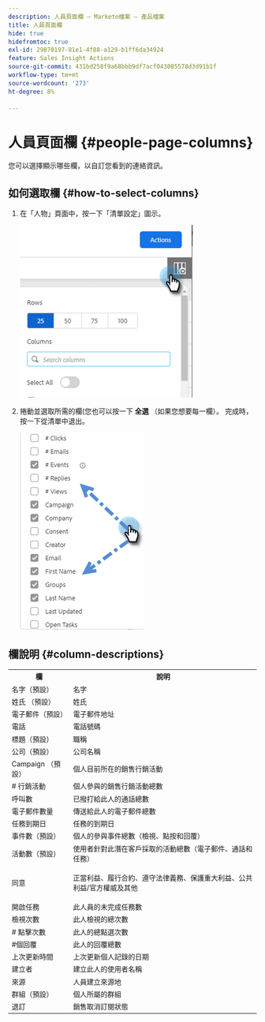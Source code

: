 ```yaml
---
description: 人員頁面欄 — Marketo檔案 — 產品檔案
title: 人員頁面欄
hide: true
hidefromtoc: true
exl-id: 29870197-81e1-4f88-a129-b1ff6da34924
feature: Sales Insight Actions
source-git-commit: 431bd258f9a68bbb9df7acf043085578d3d91b1f
workflow-type: tm+mt
source-wordcount: '273'
ht-degree: 8%

---
```


# 人員頁面欄 {#people-page-columns}

您可以選擇顯示哪些欄，以自訂您看到的連絡資訊。

## 如何選取欄 {#how-to-select-columns}

1. 在「人物」頁面中，按一下「清單設定」圖示。

   ![](assets/people-page-columns-1.png)

1. 捲動並選取所需的欄(您也可以按一下 **全選** （如果您想要每一欄）。 完成時，按一下從清單中退出。

   ![](assets/people-page-columns-2.png)

## 欄說明 {#column-descriptions}

<table> 
 <colgroup> 
  <col> 
  <col> 
 </colgroup> 
 <tbody> 
  <tr> 
   <th>欄</th> 
   <th>說明</th> 
  </tr> 
  <tr> 
   <td>名字（預設）</td> 
   <td>名字</td> 
  </tr> 
  <tr> 
   <td>姓氏 （預設）</td> 
   <td>姓氏</td> 
  </tr> 
  <tr> 
   <td colspan="1">電子郵件（預設）</td> 
   <td colspan="1">電子郵件地址</td> 
  </tr> 
  <tr> 
   <td colspan="1">電話</td> 
   <td colspan="1">電話號碼</td> 
  </tr> 
  <tr> 
   <td colspan="1">標題（預設）</td> 
   <td colspan="1">職稱</td> 
  </tr> 
  <tr> 
   <td>公司（預設）</td> 
   <td>公司名稱</td> 
  </tr> 
  <tr> 
   <td>Campaign （預設）</td> 
   <td>個人目前所在的銷售行銷活動</td> 
  </tr> 
  <tr> 
   <td># 行銷活動</td> 
   <td>個人參與的銷售行銷活動總數</td> 
  </tr> 
  <tr> 
   <td>呼叫數</td> 
   <td>已撥打給此人的通話總數</td> 
  </tr> 
  <tr> 
   <td>電子郵件數量</td> 
   <td>傳送給此人的電子郵件總數</td> 
  </tr> 
  <tr> 
   <td>任務到期日</td> 
   <td>任務的到期日</td> 
  </tr> 
  <tr> 
   <td>事件數（預設）</td> 
   <td>個人的參與事件總數（檢視、點按和回覆）</td> 
  </tr> 
  <tr> 
   <td>活動數（預設）</td> 
   <td>使用者針對此潛在客戶採取的活動總數（電子郵件、通話和任務）</td> 
  </tr> 
  <tr> 
   <td>同意</td> 
   <td><p>正當利益、履行合約、遵守法律義務、保護重大利益、公共利益/官方權威及其他</p></td> 
  </tr> 
  <tr> 
   <td>開啟任務</td> 
   <td>此人員的未完成任務數</td> 
  </tr> 
  <tr> 
   <td>檢視次數</td> 
   <td>此人檢視的總次數</td> 
  </tr> 
  <tr> 
   <td># 點擊次數</td> 
   <td>此人的總點選次數</td> 
  </tr> 
  <tr> 
   <td>#個回覆</td> 
   <td>此人的回覆總數</td> 
  </tr> 
  <tr> 
   <td>上次更新時間</td> 
   <td>上次更新個人記錄的日期</td> 
  </tr> 
  <tr> 
   <td>建立者</td> 
   <td>建立此人的使用者名稱</td> 
  </tr> 
  <tr> 
   <td>來源</td> 
   <td>人員建立來源地</td> 
  </tr> 
  <tr> 
   <td>群組（預設）</td> 
   <td>個人所屬的群組</td> 
  </tr> 
  <tr> 
   <td colspan="1">退訂</td> 
   <td colspan="1">銷售取消訂閱狀態</td> 
  </tr> 
 </tbody> 
</table>
